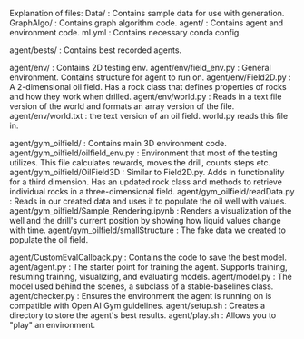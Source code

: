 Explanation of files:
Data/ : Contains sample data for use with generation.
GraphAlgo/ : Contains graph algorithm code.
agent/ : Contains agent and environment code.
ml.yml : Contains necessary conda config.

agent/bests/ : Contains best recorded agents.

agent/env/ : Contains 2D testing env.
agent/env/field_env.py : General environment. Contains structure for agent to run on. 
agent/env/Field2D.py : A 2-dimensional oil field. Has a rock class that defines properties of rocks and how they work when drilled. 
agent/env/world.py : Reads in a text file version of the world and formats an array version of the file.
agent/env/world.txt : the text version of an oil field. world.py reads this file in.

agent/gym_oilfield/ : Contains main 3D environment code.
agent/gym_oilfield/oilfield_env.py : Environment that most of the testing utilizes. This file calculates rewards, moves the drill, counts steps etc. 
agent/gym_oilfield/OilField3D : Similar to Field2D.py. Adds in functionality for a third dimension. Has an updated rock class and methods to retrieve individual rocks in a three-dimensional field. 
agent/gym_oilfield/readData.py : Reads in our created data and uses it to populate the oil well with values.
agent/gym_oilfield/Sample_Rendering.ipynb : Renders a visualization of the well and the drill's current position by showing how liquid values change with time.
agent/gym_oilfield/smallStructure : The fake data we created to populate the oil field.

agent/CustomEvalCallback.py : Contains the code to save the best model.
agent/agent.py : The starter point for training the agent. Supports training, resuming training, visualizing, and evaluating models.
agent/model.py : The model used behind the scenes, a subclass of a stable-baselines class.
agent/checker.py : Ensures the environment the agent is running on is compatible with Open AI Gym guidelines.
agent/setup.sh : Creates a directory to store the agent's best results.
agent/play.sh : Allows you to "play" an environment.
